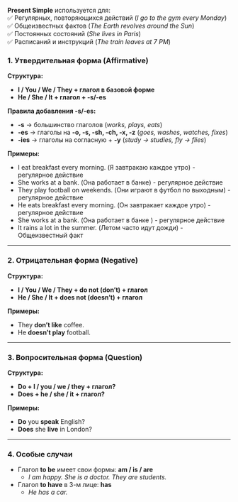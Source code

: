 **Present Simple** используется для:  
✅ Регулярных, повторяющихся действий (*I go to the gym every Monday*)  
✅ Общеизвестных фактов (*The Earth revolves around the Sun*)  
✅ Постоянных состояний (*She lives in Paris*)  
✅ Расписаний и инструкций (*The train leaves at 7 PM*)  

### **1. Утвердительная форма (Affirmative)**  
**Структура:**  
- **I / You / We / They + глагол в базовой форме**  
- **He / She / It + глагол + -s/-es**  

**Правила добавления -s/-es:**  
- **-s** → большинство глаголов (*works, plays, eats*)  
- **-es** → глаголы на **-o, -s, -sh, -ch, -x, -z** (*goes, washes, watches, fixes*)  
- **-ies** → глаголы на согласную + **-y** (*study → studies, fly → flies*)  

**Примеры:**
- I eat breakfast every morning. (Я завтракаю каждое утро) - регулярное действие
- She works at a bank. (Она работает в банке) - регулярное действие
- They play football on weekends. (Они играют в футбол по выходным) - регулярное действие
- He eats breakfast every morning. (Он завтракает каждое утро) - регулярное действие
- She works at a bank. (Она работает в банке ) - регулярное действие
- It rains a lot in the summer. (Летом часто идут дожди) - Общеизвестный факт

---

### **2. Отрицательная форма (Negative)**  
**Структура:**  
- **I / You / We / They + do not (don’t) + глагол**  
- **He / She / It + does not (doesn’t) + глагол**  

**Примеры:**  
- They **don’t like** coffee.  
- He **doesn’t play** football.  

---

### **3. Вопросительная форма (Question)**  
**Структура:**  
- **Do + I / you / we / they + глагол?**  
- **Does + he / she / it + глагол?**  

**Примеры:**  
- **Do** you **speak** English?  
- **Does** she **live** in London?  

---

### **4. Особые случаи**  
- Глагол **to be** имеет свои формы: **am / is / are**  
  - *I am happy. She is a doctor. They are students.*  
- Глагол **to have** в 3-м лице: **has**  
  - *He has a car.*  